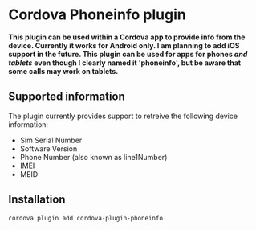 # Cordova Phoneinfo plugin

**This plugin can be used within a Cordova app to provide info from the device. Currently it works for Android only. I am planning to add iOS support in the future. This plugin can be used for apps for phones *and tablets* even though I clearly named it 'phoneinfo', but be aware that some calls may work on tablets.**

## Supported information
The plugin currently provides support to retreive the following device information:
* Sim Serial Number
* Software Version
* Phone Number (also known as line1Number)
* IMEI
* MEID
## Installation
```
cordova plugin add cordova-plugin-phoneinfo
```
